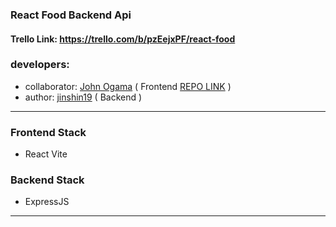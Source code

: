 ### React Food Backend Api

#### Trello Link: https://trello.com/b/pzEejxPF/react-food

### developers:

- collaborator: [John Ogama](https://github.com/JohnOGama) ( Frontend [REPO LINK](https://github.com/JohnOGama/react-food/) )
- author: [jinshin19](https://github.com/jinshin19) ( Backend )

---

### Frontend Stack

- React Vite

### Backend Stack

- ExpressJS

---
